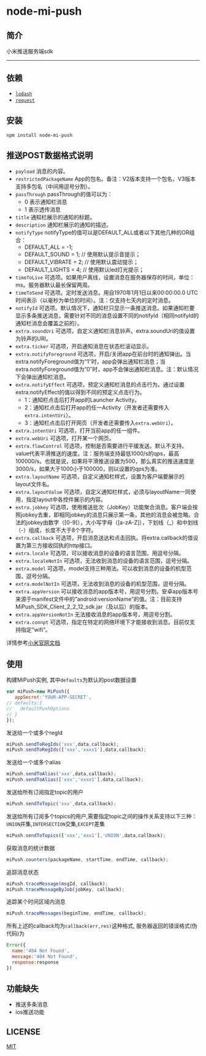 # node-mi-push

## 简介
小米推送服务端sdk

----------------------------------

## 依赖
- [`lodash`](https://github.com/lodash/lodash)
- [`request`](https://github.com/request/request)

## 安装
```
npm install node-mi-push
```


## 推送POST数据格式说明

- `payload`	消息的内容。
- `restrictedPackageName`	App的包名。备注：V2版本支持一个包名，V3版本支持多包名（中间用逗号分割）。
- `passThrough`	passThrough的值可以为：
    + 0 表示通知栏消息
    + 1 表示透传消息
- `title`	通知栏展示的通知的标题。
- `description`	通知栏展示的通知的描述。
- `notifyType`	notifyType的值可以是DEFAULT_ALL或者以下其他几种的OR组合：
    + DEFAULT_ALL = -1;
    + DEFAULT_SOUND  = 1;  // 使用默认提示音提示；
    + DEFAULT_VIBRATE = 2;  // 使用默认震动提示；
    + DEFAULT_LIGHTS = 4;   // 使用默认led灯光提示；
- `timeToLive`	可选项。如果用户离线，设置消息在服务器保存的时间，单位：ms。服务器默认最长保留两周。
- `timeToSend`	可选项。定时发送消息。用自1970年1月1日以来00:00:00.0 UTC时间表示（以毫秒为单位的时间）。注：仅支持七天内的定时消息。
- `notifyId`	可选项。默认情况下，通知栏只显示一条推送消息。如果通知栏要显示多条推送消息，需要针对不同的消息设置不同的notifyId（相同notifyId的通知栏消息会覆盖之前的）。
- `extra.soundUri`	可选项，自定义通知栏消息铃声。extra.soundUri的值设置为铃声的URI。
- `extra.ticker`	可选项，开启通知消息在状态栏滚动显示。
- `extra.notifyForeground`	可选项，开启/关闭app在前台时的通知弹出。当extra.notifyForeground值为”1″时，app会弹出通知栏消息；当extra.notifyForeground值为”0″时，app不会弹出通知栏消息。注：默认情况下会弹出通知栏消息。
- `extra.notifyEffect`	可选项，预定义通知栏消息的点击行为。通过设置extra.notifyEffect的值以得到不同的预定义点击行为。
    + 1：通知栏点击后打开app的Launcher Activity。
    + 2：通知栏点击后打开app的任一Activity（开发者还需要传入`extra.intentUri`）。
    + 3：通知栏点击后打开网页（开发者还需要传入`extra.webUri`）。
- `extra.intentUri`	可选项，打开当前app的任一组件。
- `extra.webUri`	可选项，打开某一个网页。
- `extra.flowControl`	可选项，控制是否需要进行平缓发送。默认不支持。value代表平滑推送的速度。注：服务端支持最低1000/s的qps，最高100000/s。也就是说，如果将平滑推送设置为500，那么真实的推送速度是3000/s，如果大于1000小于100000，则以设置的qps为准。
- `extra.layoutName`	可选项，自定义通知栏样式，设置为客户端要展示的layout文件名。
- `extra.layoutValue`	可选项，自定义通知栏样式，必须与layoutName一同使用，指定layout中各控件展示的内容。
- `extra.jobkey`	可选项，使用推送批次（JobKey）功能聚合消息。客户端会按照jobkey去重，即相同jobkey的消息只展示第一条，其他的消息会被忽略。合法的jobkey由数字（[0-9]），大小写字母（[a-zA-Z]），下划线（_）和中划线（-）组成，长度不大于8个字符。
- `extra.callback`	可选项，开启消息送达和点击回执。将extra.callback的值设置为第三方接收回执的http接口。
- `extra.​locale`	可选项，可以接收消息的设备的语言范围，用逗号分隔。
- `extra.​localeNotIn`	可选项，无法收到消息的设备的语言范围，逗号分隔。
- `extra.​model`	可选项，model支持三种用法。可以收到消息的设备的机型范围，逗号分隔。
- `extra.​modelNotIn`	可选项，无法收到消息的设备的机型范围，逗号分隔。
- `extra.​appVersion`	可以接收消息的app版本号，用逗号分割。安卓app版本号来源于manifest文件中的”android:versionName”的值。注：目前支持MiPush_SDK_Client_2_2_12_sdk.jar（及以后）的版本。
- `extra.​appVersionNotIn`	无法接收消息的app版本号，用逗号分割。
- `extra.​connpt`	可选项，指定在特定的网络环境下才能接收到消息。目前仅支持指定”wifi”。

详情参考[小米官网文档](http://dev.xiaomi.com/doc/?p=533)

## 使用

构建MiPush实例, 其中`defaults`为默认的post数据设置
```js
var miPush=new MiPush({
   appSecret:'YOUR-APP-SECRET',
// defaults:{
//   defaultPushOptions
// }
});
```

发送给一个或多个regId
```js
miPush.sendToRegIds('xxx',data,callback);
miPush.sendToRegIds(['xxx','xxxx1'],data,callback);
```

发送给一个或多个alias
```js
miPush.sendToAlias('xxx',data,callback);
miPush.sendToAlias(['xxx','xxxx1'],data,callback);
```

发送给所有订阅指定topic的用户
```js
miPush.sendToTopic('xxx',data,callback);
```

发送给所有订阅多个topics的用户,需要指定topic之间的操作关系支持以下三种：`UNION`并集,`INTERSECTION`交集,`EXCEPT`差集
```js
miPush.sendToTopics(['xxx','xxx1'],'UNION',data,callback);
```

获取消息的统计数据
```js
miPush.counters(packageName, startTime, endTime, callback);
```

追踪消息状态
```js
miPush.traceMessage(msgId, callback);
miPush.traceMessageByJob(jobKey, callback);
```

追踪某个时间区域内消息
```js
miPush.traceMessages(beginTime, endTime, callback);
```

所有上述的callback均为`callback(err,res)`这种格式, 服务器返回的错误格式(伪代码)为
```js
Error({
  name:'404 Not Found',
  message:'404 Not Found',
  response:response
})
```

## 功能缺失
- 推送多条消息
- ios推送功能

## LICENSE
[MIT](https://gogoout.mit-license.org)